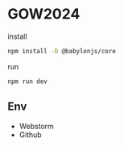 # GOW2024

install
```bash
npm install -D @babylonjs/core
```
run
```bash
npm run dev
```

## Env
- Webstorm
- Github
